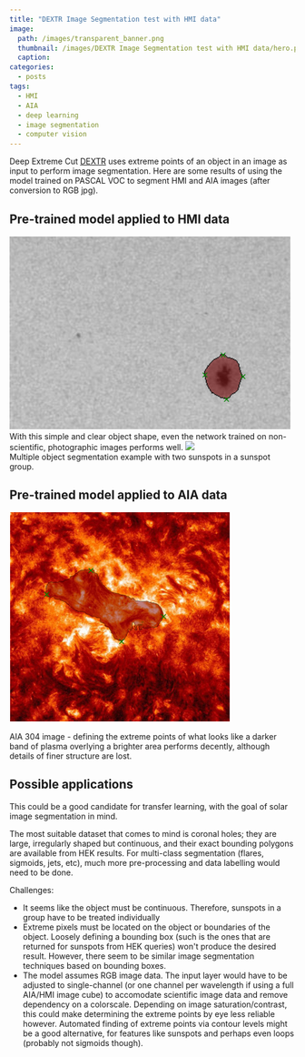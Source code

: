 ```yaml
---
title: "DEXTR Image Segmentation test with HMI data"
image: 
  path: /images/transparent_banner.png
  thumbnail: /images/DEXTR Image Segmentation test with HMI data/hero.png
  caption:
categories:
  - posts
tags:
  - HMI
  - AIA
  - deep learning
  - image segmentation
  - computer vision
---
```


Deep Extreme Cut [DEXTR](https://github.com/scaelles/DEXTR-PyTorch) uses extreme points of an object in an image as input to perform image segmentation. Here are some results of using the model trained on PASCAL VOC to segment HMI and AIA images (after conversion to RGB jpg).
    
##  Pre-trained model applied to HMI data

<img src="https://github.com/elastufka/SAX-XRS_figures/blob/gh-pages/images/DEXTR%20Image%20Segmentation%20test%20with%20HMI%20data/hero.png?raw=true">
<br>
With this simple and clear object shape, even the network trained on non-scientific, photographic images performs well.

<image src="https://github.com/elastufka/SAX-XRS_figures/blob/gh-pages/images/DEXTR%20Image%20Segmentation%20test%20with%20HMI%20data/input3.png?raw=true">
<br>
Multiple object segmentation example with two sunspots in a sunspot group.

##  Pre-trained model applied to AIA data

<img src="https://github.com/elastufka/SAX-XRS_figures/blob/gh-pages/images/DEXTR%20Image%20Segmentation%20test%20with%20HMI%20data/input2.png?raw=true"><br>

AIA 304 image - defining the extreme points of what looks like a darker band of plasma overlying a brighter area performs decently, although details of finer structure are lost.


## Possible applications

This could be a good candidate for transfer learning, with the goal of solar image segmentation in mind. 

The most suitable dataset that comes to mind is coronal holes; they are large, irregularly shaped but continuous, and their exact bounding polygons are available from HEK results. For multi-class segmentation (flares, sigmoids, jets, etc), much more pre-processing and data labelling would need to be done.

Challenges:
- It seems like the object must be continuous. Therefore, sunspots in a group have to be treated individually
- Extreme pixels must be located on the object or boundaries of the object. Loosely defining a bounding box (such is the ones that are returned for sunspots from HEK queries) won't produce the desired result. However, there seem to be similar image segmentation techniques based on bounding boxes.
- The model assumes RGB image data. The input layer would have to be adjusted to single-channel (or one channel per wavelength if using a full AIA/HMI image cube) to accomodate scientific image data and remove dependency on a colorscale. Depending on image saturation/contrast, this could make determining the extreme points by eye less reliable however. Automated finding of extreme points via contour levels might be a good alternative, for features like sunspots and perhaps even loops (probably not sigmoids though).




